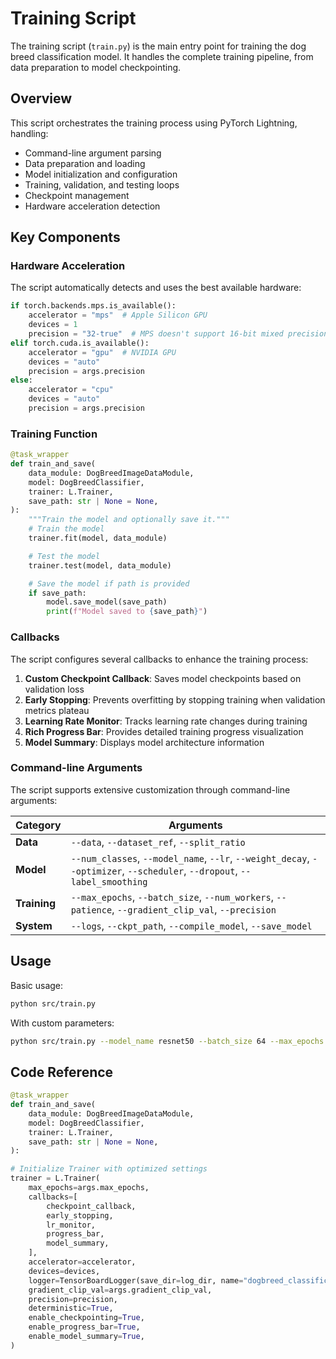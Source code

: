 # Training Script

The training script (`train.py`) is the main entry point for training the dog breed classification model. It handles the complete training pipeline, from data preparation to model checkpointing.

## Overview

This script orchestrates the training process using PyTorch Lightning, handling:

- Command-line argument parsing
- Data preparation and loading
- Model initialization and configuration
- Training, validation, and testing loops
- Checkpoint management
- Hardware acceleration detection

## Key Components

### Hardware Acceleration

The script automatically detects and uses the best available hardware:

```python
if torch.backends.mps.is_available():
    accelerator = "mps"  # Apple Silicon GPU
    devices = 1
    precision = "32-true"  # MPS doesn't support 16-bit mixed precision
elif torch.cuda.is_available():
    accelerator = "gpu"  # NVIDIA GPU
    devices = "auto"
    precision = args.precision
else:
    accelerator = "cpu"
    devices = "auto"
    precision = args.precision
```

### Training Function

```python
@task_wrapper
def train_and_save(
    data_module: DogBreedImageDataModule,
    model: DogBreedClassifier,
    trainer: L.Trainer,
    save_path: str | None = None,
):
    """Train the model and optionally save it."""
    # Train the model
    trainer.fit(model, data_module)

    # Test the model
    trainer.test(model, data_module)

    # Save the model if path is provided
    if save_path:
        model.save_model(save_path)
        print(f"Model saved to {save_path}")
```

### Callbacks

The script configures several callbacks to enhance the training process:

1. **Custom Checkpoint Callback**: Saves model checkpoints based on validation loss
2. **Early Stopping**: Prevents overfitting by stopping training when validation metrics plateau
3. **Learning Rate Monitor**: Tracks learning rate changes during training
4. **Rich Progress Bar**: Provides detailed training progress visualization
5. **Model Summary**: Displays model architecture information

### Command-line Arguments

The script supports extensive customization through command-line arguments:

| Category | Arguments |
|----------|-----------|
| **Data** | `--data`, `--dataset_ref`, `--split_ratio` |
| **Model** | `--num_classes`, `--model_name`, `--lr`, `--weight_decay`, `--optimizer`, `--scheduler`, `--dropout`, `--label_smoothing` |
| **Training** | `--max_epochs`, `--batch_size`, `--num_workers`, `--patience`, `--gradient_clip_val`, `--precision` |
| **System** | `--logs`, `--ckpt_path`, `--compile_model`, `--save_model` |

## Usage

Basic usage:

```bash
python src/train.py
```

With custom parameters:

```bash
python src/train.py --model_name resnet50 --batch_size 64 --max_epochs 20 --optimizer adam --lr 0.0005
```

## Code Reference

```12:15:src/train.py
@task_wrapper
def train_and_save(
    data_module: DogBreedImageDataModule,
    model: DogBreedClassifier,
    trainer: L.Trainer,
    save_path: str | None = None,
):
```

```91:119:src/train.py
# Initialize Trainer with optimized settings
trainer = L.Trainer(
    max_epochs=args.max_epochs,
    callbacks=[
        checkpoint_callback,
        early_stopping,
        lr_monitor,
        progress_bar,
        model_summary,
    ],
    accelerator=accelerator,
    devices=devices,
    logger=TensorBoardLogger(save_dir=log_dir, name="dogbreed_classification"),
    gradient_clip_val=args.gradient_clip_val,
    precision=precision,
    deterministic=True,
    enable_checkpointing=True,
    enable_progress_bar=True,
    enable_model_summary=True,
)
``` 